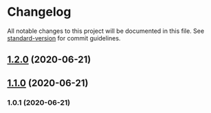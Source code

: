 # Changelog

All notable changes to this project will be documented in this file. See [standard-version](https://github.com/conventional-changelog/standard-version) for commit guidelines.

## [1.2.0](https://github.com/dacharat/template-installer/compare/v1.1.0...v1.2.0) (2020-06-21)

## [1.1.0](https://github.com/dacharat/template-installer/compare/v1.0.1...v1.1.0) (2020-06-21)

### 1.0.1 (2020-06-21)
